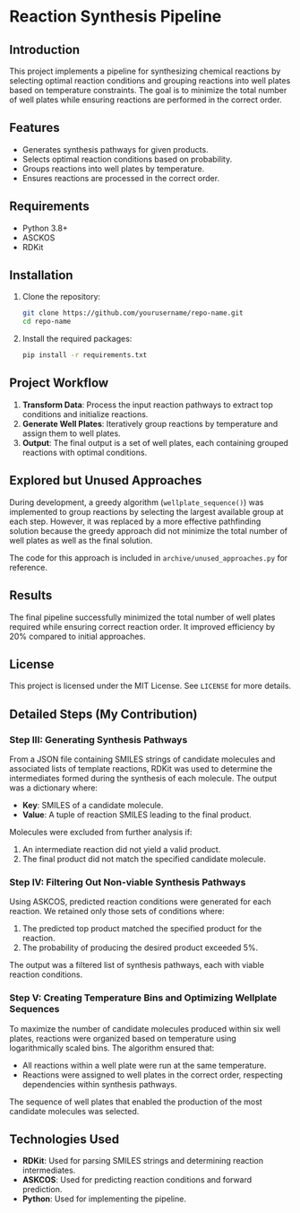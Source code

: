 # Reaction Synthesis Pipeline

## Introduction

This project implements a pipeline for synthesizing chemical reactions by selecting optimal reaction conditions and grouping reactions into well plates based on temperature constraints. The goal is to minimize the total number of well plates while ensuring reactions are performed in the correct order.

## Features

- Generates synthesis pathways for given products.
- Selects optimal reaction conditions based on probability.
- Groups reactions into well plates by temperature.
- Ensures reactions are processed in the correct order.

## Requirements

- Python 3.8+
- ASCKOS
- RDKit

## Installation

1. Clone the repository:
   ```bash
   git clone https://github.com/yourusername/repo-name.git
   cd repo-name
   ```
2. Install the required packages:
   ```bash
   pip install -r requirements.txt
   ```

## Project Workflow

1. **Transform Data**: Process the input reaction pathways to extract top conditions and initialize reactions.
2. **Generate Well Plates**: Iteratively group reactions by temperature and assign them to well plates.
3. **Output**: The final output is a set of well plates, each containing grouped reactions with optimal conditions.

## Explored but Unused Approaches

During development, a greedy algorithm (`wellplate_sequence()`) was implemented to group reactions by selecting the largest available group at each step. However, it was replaced by a more effective pathfinding solution because the greedy approach did not minimize the total number of well plates as well as the final solution.

The code for this approach is included in `archive/unused_approaches.py` for reference.

## Results

The final pipeline successfully minimized the total number of well plates required while ensuring correct reaction order. It improved efficiency by 20% compared to initial approaches.

## License

This project is licensed under the MIT License. See `LICENSE` for more details.

## Detailed Steps (My Contribution)

### Step III: Generating Synthesis Pathways

From a JSON file containing SMILES strings of candidate molecules and associated lists of template reactions, RDKit was used to determine the intermediates formed during the synthesis of each molecule. The output was a dictionary where:

- **Key**: SMILES of a candidate molecule.
- **Value**: A tuple of reaction SMILES leading to the final product.

Molecules were excluded from further analysis if:

1. An intermediate reaction did not yield a valid product.
2. The final product did not match the specified candidate molecule.

### Step IV: Filtering Out Non-viable Synthesis Pathways

Using ASKCOS, predicted reaction conditions were generated for each reaction. We retained only those sets of conditions where:

1. The predicted top product matched the specified product for the reaction.
2. The probability of producing the desired product exceeded 5%.

The output was a filtered list of synthesis pathways, each with viable reaction conditions.

### Step V: Creating Temperature Bins and Optimizing Wellplate Sequences

To maximize the number of candidate molecules produced within six well plates, reactions were organized based on temperature using logarithmically scaled bins. The algorithm ensured that:

- All reactions within a well plate were run at the same temperature.
- Reactions were assigned to well plates in the correct order, respecting dependencies within synthesis pathways.

The sequence of well plates that enabled the production of the most candidate molecules was selected.

## Technologies Used

- **RDKit**: Used for parsing SMILES strings and determining reaction intermediates.
- **ASKCOS**: Used for predicting reaction conditions and forward prediction.
- **Python**: Used for implementing the pipeline.
